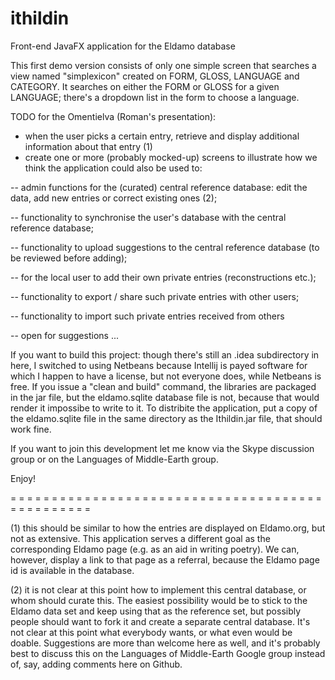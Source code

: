 # ithildin
Front-end JavaFX application for the Eldamo database

This first demo version consists of only one simple screen that searches a view named "simplexicon" created on FORM, GLOSS, 
LANGUAGE and CATEGORY. It searches on either the FORM or GLOSS for a given LANGUAGE; there's a dropdown list in the form to choose 
a language.

TODO for the Omentielva (Roman's presentation): 

- when the user picks a certain entry, retrieve and display additional information about that entry (1) 
- create one or more (probably mocked-up) screens to illustrate how we think the application could also be used to:

-- admin functions for the (curated) central reference database: edit the data, add new entries or correct existing ones (2); 

-- functionality to synchronise the user's database with the central reference database; 

-- functionality to upload suggestions to the central reference database (to be reviewed before adding);

-- for the local user to add their own private entries (reconstructions etc.); 

-- functionality to export / share such private entries with other users;

-- functionality to import such private entries received from others

-- open for suggestions ...


If you want to build this project:
though there's still an .idea subdirectory in here, I switched to using Netbeans because Intellij is payed software for which I happen to have a license, but not everyone does, while Netbeans is free. 
If you issue a "clean and build" command, the libraries are packaged in the jar file, but the eldamo.sqlite database file is not, because that would render it impossibe to write to it. To distribite the application, put a copy of the eldamo.sqlite file in the same directory as the Ithildin.jar file, that should work fine. 

If you want to join this development let me know via the Skype discussion group or on the Languages of Middle-Earth group.

Enjoy!


= = = = = = = = = = = = = = = = = = = = = = = = = = = = = = = = = = = = = = = = = = = = = = = = 

(1) this should be similar to how the entries are displayed on Eldamo.org, but not as extensive. 
This application serves a different goal as the corresponding Eldamo page (e.g. as an aid in writing poetry). 
We can, however, display a link to that page as a referral, because the Eldamo page id is available in the database. 

(2) it is not clear at this point how to implement this central database, or whom should curate this. The easiest possibility 
would be to stick to the Eldamo data set and keep using that as the reference set, but possibly people should want to fork it
and create a separate central database. It's not clear at this point what everybody wants, or what even would be doable. 
Suggestions are more than welcome here as well, and it's probably best to discuss this on the Languages of Middle-Earth Google 
group instead of, say, adding comments here on Github. 
